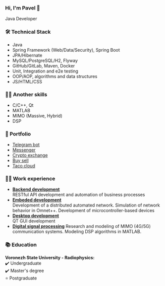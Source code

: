 ### Hi, I'm Pavel  👋
Java Developer

### 🛠 Technical Stack
* Java
* Spring Framework (Web/Data/Security), Spring Boot
* JPA/Hibernate
* MySQL/PostgreSQL/H2, Flyway
* GitHub/GitLab, Maven, Docker
* Unit, Integration and e2e testing
* OOP/AOP, algorithms and data structures
* JS/HTML/CSS

### 👨‍🔬 Another skills
* C/C++, Qt
* MATLAB
* MIMO (Massive, Hybrid)
* DSP

### 💼 Portfolio
* [Telegram bot](https://github.com/RuSichPT/WB-telegrambot)
* [Messenger](https://github.com/RuSichPT/Messenger)
* [Сrypto exchange](https://github.com/RuSichPT/Crypto-exchange)
* [Buy sell](https://github.com/RuSichPT/buysell)
* [Taco cloud](https://github.com/RuSichPT/taco-cloud)

### 🧑‍💻 Work experience
*   <ins>**Backend development**</ins> \
RESTful API development and automation of business processes
*   <ins>**Embeded development**</ins> \
Development of a distributed automated network. Simulation of network behavior in Omnet++. Development of microcontroller-based devices
*   <ins>**Desktop development**</ins> \
QT GUI development
*   <ins>**Digital signal processing**</ins>
Research and modeling of MIMO (4G/5G) communication systems. Modeling DSP algorithms in MATLAB.

### 📚 Education
**Voronezh State University - Radiophysics:** \
✔️ Undergraduate \
✔️ Master's degree \
⭐   Postgraduate

<!--
**RuSichPT/rusichpt** is a ✨ _special_ ✨ repository because its `README.md` (this file) appears on your GitHub profile.

Here are some ideas to get you started:

- 🔭 I’m currently working on ...
- 🌱 I’m currently learning ...
- 👯 I’m looking to collaborate on ...
- 🤔 I’m looking for help with ...
- 💬 Ask me about ...
- 📫 How to reach me: ...
- 😄 Pronouns: ...
- ⚡ Fun fact: ...
-->

